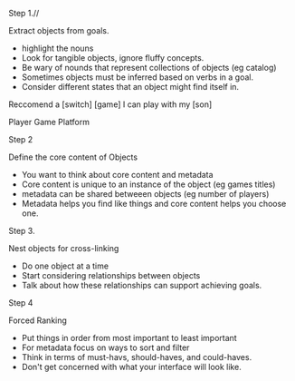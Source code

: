 Step 1.//

Extract objects from goals.

- highlight the nouns
- Look for tangible objects, ignore fluffy concepts.
- Be wary of nounds that represent collections of objects (eg catalog)
- Sometimes objects must be inferred based on verbs in a goal.
- Consider different states that an object might find itself in.
 
Reccomend a [switch] [game] I can play with my [son]

Player 
Game
Platform

Step 2

Define the core content of Objects

- You want to think about core content and metadata
- Core content is unique to an instance of the object (eg games titles)
- metadata can be shared betweeen objects (eg number of players)
- Metadata helps you find like things and core content helps you choose one.

Step 3.

Nest objects for cross-linking

- Do one object at a time
- Start considering relationships between objects
- Talk about how these relationships can support achieving goals. 

Step 4

Forced Ranking

- Put things in order from most important to least important
- For metadata focus on ways to sort and filter
- Think in terms of must-havs, should-haves, and could-haves.
- Don't get concerned with what your interface will look like.
